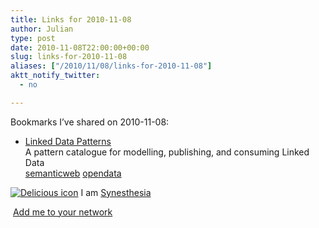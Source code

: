 ```yaml
---
title: Links for 2010-11-08
author: Julian
type: post
date: 2010-11-08T22:00:00+00:00
slug: links-for-2010-11-08 
aliases: ["/2010/11/08/links-for-2010-11-08"]
aktt_notify_twitter:
  - no

---
```

Bookmarks I&#8217;ve shared on 2010-11-08:

  * [Linked Data Patterns][1]  
    A pattern catalogue for modelling, publishing, and consuming Linked Data  
    [semanticweb][2] [opendata][3] 

<p class="deliciouslink">
  <a href="https://del.icio.us/synesthesia" title="See all my bookmarks on del.icio.us"><img src="https://www.synesthesia.co.uk/images/deliciousicon.jpg" alt="Delicious icon" /></a>&nbsp;I am <a href="https://del.icio.us/synesthesia" title="See all my bookmarks on del.icio.us">Synesthesia</a>
</p>

<p class="deliciouslink">
  <a href="https://del.icio.us/network?add=synesthesia" title="Add me to your del.icio.us network"><img src="https://www.synesthesia.co.uk/images/add.gif" alt="" /></a>&nbsp;<a href="https://del.icio.us/network?add=synesthesia" title="Add me to your del.icio.us network">Add me to your network</a>
</p>

 [1]: https://patterns.dataincubator.org/book
 [2]: https://delicious.com/synesthesia/semanticweb
 [3]: https://delicious.com/synesthesia/opendata